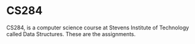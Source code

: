 # CS284
CS284, is a computer science course at Stevens Institute of Technology called Data Structures. These are the assignments.
